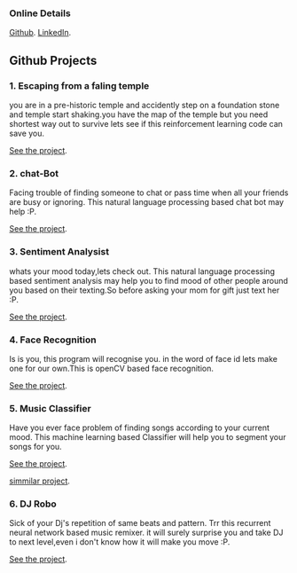 ### Online Details
[Github](https://github.com/shubham2004/).
[LinkedIn](https://www.linkedin.com/in/shubham-gupta-48951813a/).
## **Github Projects**

### **1. Escaping from a faling temple**
you are in a pre-historic temple and accidently step on a foundation stone and temple start shaking.you have the map of the temple but you need shortest way out to survive lets see if this reinforcement learning code can save you.

[See the project](https://github.com/shubham2004/escaping-from-a-falling-temple).

### **2. chat-Bot**
Facing trouble of finding someone to chat or pass time when all your friends are busy or ignoring. This natural language processing based chat bot may help :P.

[See the project](https://github.com/shubham2004/chat-bot).

### **3. Sentiment Analysist**
whats your mood today,lets check out. This natural language processing based sentiment analysis may help you to find mood of other people around you based on their texting.So before asking your mom for gift just text her :P.

[See the project](https://github.com/shubham2004/sentiment-analysis).

### **4. Face Recognition**
Is is you, this program will recognise you. in the word of face id lets make one for our own.This is openCV based face recognition.

[See the project](https://github.com/shubham2004/face-recognition).

### **5. Music Classifier**
Have you ever face problem of finding songs according to your current mood. This machine learning based Classifier will help you to segment your songs for you.

[See the project](https://github.com/shubham2004/multiple-music-classifier-using-basic-support-vector-machine).

[simmilar project](https://github.com/shubham2004/basic_music_classifier_using_logistic_regression).

### **6. DJ Robo**
Sick of your Dj's repetition of same beats and pattern. Trr this recurrent neural network based music remixer. it will surely surprise you and take DJ to next level,even i don't know how it will make you move :P.

[See the project](https://github.com/shubham2004/recurrent-neural-network-for-music).


